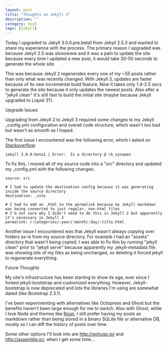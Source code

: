 ```yaml
---
layout: post
title: "Thoughts on Jekyll 3"
description: ""
category: tech
tags: [jekyll]
---
```



Today I upgraded to Jekyll 3.0.0.pre.beta1 from Jekyll 2.5.3 and wanted to share my experience with the process.
The primary reason I upgraded was because Jekyll 2.5 was slooowww and it was a pain to update the site because
every time I updated a new post, it would take 30-50 seconds to generate the whole site.

This was because Jekyll 2 regenerates every one of my ~55 posts rather than only what was recently changed.
With Jekyll 3, updates are faster because of its new incremental build feature. Now it takes only 1.4-2.5
secs to generate the site because it only updates the newest posts. Also after a "jekyll clean" it's still
fast to build the initial site (maybe because Jekyll upgraded to Liquid 3?).

<div class="spotlight">Upgrade Issues</div>

Upgrading from Jekyll 2 to Jekyll 3 required some changes to my Jekyll _config.yml configuration and overall
code structure, which wasn't too bad but wasn't as smooth as I hoped.

The first issue I encountered was the following error, which I asked on
[Stackoverflow](http://stackoverflow.com/questions/28554733/jekyll-3-0-0-beta-error-is-a-directory-rb-sysopen):

<pre class="prettyprint"><code>jekyll 3.0.0-beta1 | Error:  Is a directory @ rb_sysopen</code></pre>

To fix this, I moved all of my source code into a "src" directory and updated my _config.yml with the following changes:

<pre class="prettyprint"><code>source: src

# I had to update the destination config because it was generating inside the source directory
destination: _site

# I had to add an .html to the permalink because my Jekyll markdown was being converted to just regular, non-html files
# I'm not sure why I didn't need to do this in Jekyll 2 but apparently it's necessary in Jekyll 3
permalink: /:categories/:year/:month/:day/:title.html</code></pre>

Another issue I encountered was that Jekyll wasn't always copying over folders as-is from my source directory. For
example I had an "assets" directory that wasn't being copied. I was able to fix this by running "jekyll clean"
prior to "jekyll serve" because apparently my .jekyll-metadata file was showing lots of my files as being unchanged,
so deleting it forced jekyll to regenerate everything.

<div class="spotlight">Future Thoughts</div>

My site's infrastructure has been starting to show its age, ever since I forked jekyll-bootstrap and customized
everything. However, Jekyll-bootstrap is now deprecated and lots the libraries I'm using are somewhat dated (like
Bootstrap 2.3.1).

I've been experimenting with alternatives like Octopress and Ghost but the benefits haven't been large enough for
me to switch. Also with Ghost, while I love Node and themes like [Roon](https://github.com/TryGhost/Roon), I still
prefer having my posts as markdown rather than being stored in a binary SQLite file or alternative DB, mostly so
I can diff the history of posts over time.

Some other options I'll look into are http://gohugo.io/ and http://assemble.io/, when I get some time...
